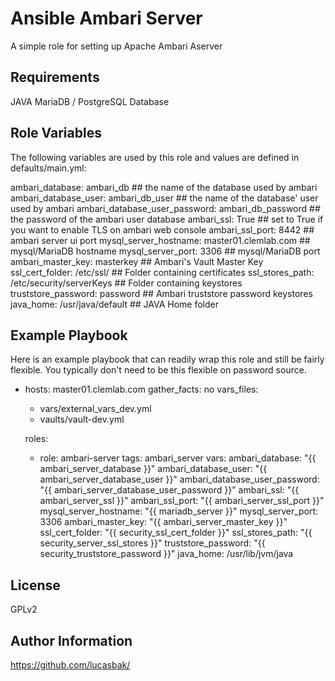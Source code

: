 Ansible Ambari Server
=========

A simple role for setting up Apache Ambari Aserver

Requirements
------------

JAVA
MariaDB / PostgreSQL Database

Role Variables
--------------

The following variables are used by this role and values are defined in defaults/main.yml:

ambari_database: ambari_db                              ## the name of the database used by ambari
ambari_database_user: ambari_db_user                    ## the name of the database' user used by ambari
ambari_database_user_password: ambari_db_password       ## the password of the ambari user database
ambari_ssl: True                                        ## set to True if you want to enable TLS on ambari web console
ambari_ssl_port: 8442                                   ## ambari server ui port
mysql_server_hostname: master01.clemlab.com             ## mysql/MariaDB hostname
mysql_server_port: 3306                                 ## mysql/MariaDB port
ambari_master_key: masterkey                            ## Ambari's Vault Master Key
ssl_cert_folder: /etc/ssl/                              ## Folder containing certificates
ssl_stores_path: /etc/security/serverKeys               ## Folder containing keystores
truststore_password: password                           ## Ambari truststore password keystores
java_home: /usr/java/default                            ## JAVA Home folder

Example Playbook
----------------

Here is an example playbook that can readily wrap this role and still be fairly flexible.  You typically don't need to be this flexible on password source.

- hosts: master01.clemlab.com
  gather_facts: no
  vars_files:
  - vars/external_vars_dev.yml
  - vaults/vault-dev.yml

  roles:
    - role: ambari-server
      tags: ambari_server
      vars:
        ambari_database: "{{ ambari_server_database }}"
        ambari_database_user: "{{ ambari_server_database_user }}"
        ambari_database_user_password: "{{ ambari_server_database_user_password }}"
        ambari_ssl: "{{ ambari_server_ssl }}"
        ambari_ssl_port: "{{ ambari_server_ssl_port }}"
        mysql_server_hostname: "{{ mariadb_server }}"
        mysql_server_port: 3306
        ambari_master_key: "{{ ambari_server_master_key }}"
        ssl_cert_folder: "{{ security_ssl_cert_folder }}"
        ssl_stores_path: "{{ security_server_ssl_stores }}"
        truststore_password: "{{ security_truststore_password }}"
        java_home: /usr/lib/jvm/java

License
-------

GPLv2

Author Information
------------------

https://github.com/lucasbak/
